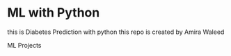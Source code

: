 # ML with Python 
this is Diabetes Prediction with python
this repo is created by Amira Waleed
<html>ML Projects</h2>
